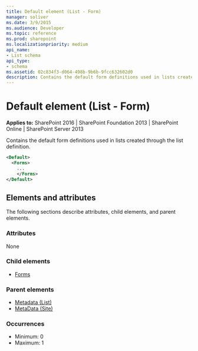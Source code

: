```yaml
---
title: Default element (List - Form)
manager: soliver
ms.date: 3/9/2015
ms.audience: Developer
ms.topic: reference
ms.prod: sharepoint
ms.localizationpriority: medium
api_name:
- List schema
api_type:
- schema
ms.assetid: 02c834f3-d064-498b-9b6b-9fcc632602d0
description: Contains the default form definitions used in lists created through the list definition.
---
```


# Default element (List - Form)

**Applies to:** SharePoint 2016 | SharePoint Foundation 2013 | SharePoint Online | SharePoint Server 2013
  
Contains the default form definitions used in lists created through the list definition.
  
```XML
<Default>
  <Forms>
    ...
    </Forms>
</Default>
```

## Elements and attributes

The following sections describe attributes, child elements, and parent elements.

### Attributes

None
   
### Child elements

- [Forms](forms-element-list.md)
   
### Parent elements

- [Metadata (List)](metadata-element-list.md)
- [MetaData (Site)](metadata-element-site.md)
   
### Occurrences

- Minimum: 0
- Maximum: 1  

<br/> 
   

